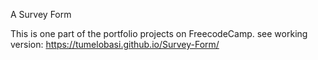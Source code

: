 A Survey Form

This is one part of the portfolio projects on FreecodeCamp.
see working version:
https://tumelobasi.github.io/Survey-Form/
